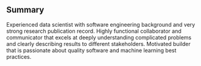 Summary
-------

Experienced data scientist with software engineering background and very strong research publication record. 
Highly functional collaborator and communicator that excels at deeply understanding complicated problems and clearly describing results to different stakeholders. Motivated builder that is passionate about quality software and machine learning best practices.
